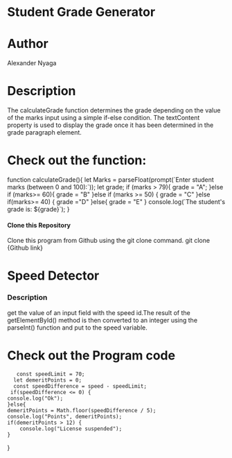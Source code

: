 <h1>Student Grade Generator</h1>

<h1>Author</h1>
Alexander Nyaga

<h1>Description</h1>
<p>The calculateGrade function determines the grade depending on the value of the marks input using a simple if-else condition. The textContent property is used to display the grade once it has been determined in the grade paragraph element.</p>

<h1>Check out the function:</h1>
    function calculateGrade(){
    let Marks = parseFloat(prompt(`Enter student marks (between 0 and 100):`));
    let grade;
    if (marks > 79){
    grade = "A";
    }else if (marks>= 60){
    grade = "B"
    }else if (marks >= 50) {
    grade = "C"
    }else if(marks>= 40) {
    grade ="D"
    }else{
    grade = "E"
    }
    console.log(`The student's grade is: ${grade}`);
     }

<h4>Clone this Repository</h4>
<p>Clone this program from Github using the git clone command.
  git clone {Github link}



<h1>Speed Detector</h1>

<h3>Description</h3>
<p>get the value of an input field with the speed id.The result of the getElementById() method is then converted to an integer using the parseInt() function and put to the speed variable.</p>

<h1>Check out the Program code</h1>


       const speedLimit = 70;
      let demeritPoints = 0;
      const speedDifference = speed - speedLimit;
     if(speedDifference <= 0) {
    console.log("Ok");
    }else{
    demeritPoints = Math.floor(speedDifference / 5);
    console.log("Points", demeritPoints);
    if(demeritPoints > 12) {
        console.log("License suspended");
    }
}

